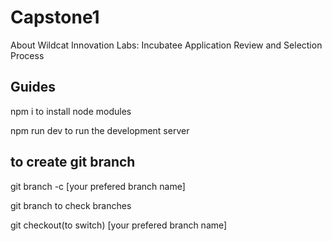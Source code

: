 # Capstone1

About Wildcat Innovation Labs: Incubatee Application Review and Selection Process

## Guides

npm i to install node modules

npm run dev to run the development server

## to create git branch

git branch -c [your prefered branch name]

git branch to check branches

git checkout(to switch) [your prefered branch name]
